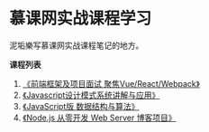 # 慕课网实战课程学习
泥垢樂写慕课网实战课程笔记的地方。



**课程列表**

1. [《前端框架及项目面试 聚焦Vue/React/Webpack》](https://github.com/negrochn/study-imooc/blob/master/419/README.md)
2. [《Javascript设计模式系统讲解与应用》](https://github.com/negrochn/study-imooc/tree/master/255/README.md)
3. [《JavaScript版 数据结构与算法》](https://github.com/negrochn/study-imooc/blob/master/315/README.md)
4. [《Node.js 从零开发 Web Server 博客项目》](https://github.com/negrochn/study-imooc/tree/master/320)